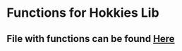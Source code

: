 # Functions for Hokkies Lib
## File with functions can be found [Here](https://github.com/WouterLoeve/Handy-Functions-for-Exam/blob/master/ExamFuncs/src/ExamFuncs.hs)
